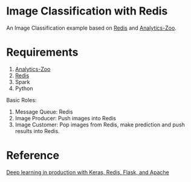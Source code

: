 # Image Classification with Redis
An Image Classification example based on [Redis](https://redis.io/) and [Analytics-Zoo](https://github.com/intel-analytics/analytics-zoo).
 

# Requirements

1. [Analytics-Zoo](https://github.com/intel-analytics/analytics-zoo)
2. [Redis](https://redis.io/)
3. Spark
4. Python


Basic Roles:

1. Message Queue: Redis
2. Image Producer: Push images into Redis
3. Image Customer: Pop images from Redis, make prediction and push results into Redis.


# Reference
[Deep learning in production with Keras, Redis, Flask, and Apache
](https://www.pyimagesearch.com/2018/02/05/deep-learning-production-keras-redis-flask-apache/)
